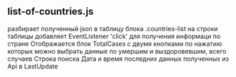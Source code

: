 ## list-of-countries.js

разбирает полученный json в таблицу блока .countries-list 
на строки таблицы добавляет EventListener 'click' для получения информаци по стране
Отображается блок TotalCases с двумя кнопками по нажатию которых можно выбрать данные по умершим и выздоровевшим, всего случаев
Строка поиска
Дата и время последних данных полученных из Api в LastUpdate